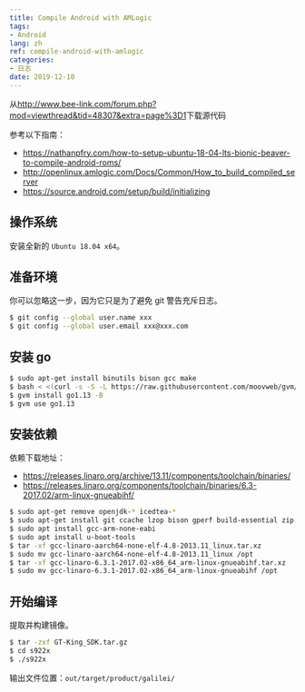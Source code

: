 ```yaml
---
title: Compile Android with AMLogic
tags:
- Android
lang: zh
ref: compile-android-with-amlogic
categories:
- 日志
date: 2019-12-10
---
```


从<http://www.bee-link.com/forum.php?mod=viewthread&tid=48307&extra=page%3D1>下载源代码

参考以下指南：
* <https://nathanpfry.com/how-to-setup-ubuntu-18-04-lts-bionic-beaver-to-compile-android-roms/>
* <http://openlinux.amlogic.com/Docs/Common/How_to_build_compiled_server>
* <https://source.android.com/setup/build/initializing>


## 操作系统

安装全新的 `Ubuntu 18.04 x64`。

## 准备环境

你可以忽略这一步，因为它只是为了避免 git 警告充斥日志。

```sh
$ git config --global user.name xxx
$ git config --global user.email xxx@xxx.com
```

## 安装 go

```sh
$ sudo apt-get install binutils bison gcc make
$ bash < <(curl -s -S -L https://raw.githubusercontent.com/moovweb/gvm/master/binscripts/gvm-installer)
$ gvm install go1.13 -B
$ gvm use go1.13
```

## 安装依赖

依赖下载地址：

* <https://releases.linaro.org/archive/13.11/components/toolchain/binaries/>
* <https://releases.linaro.org/components/toolchain/binaries/6.3-2017.02/arm-linux-gnueabihf/>

```sh
$ sudo apt-get remove openjdk-* icedtea-*
$ sudo apt-get install git ccache lzop bison gperf build-essential zip curl zlib1g-dev g++-multilib python-networkx libxml2-utils bzip2 libbz2-dev libghc-bzlib-dev squashfs-tools pngcrush liblz4-tool optipng libc6-dev-i386 gcc-multilib libssl-dev gnupg flex lib32ncurses5-dev x11proto-core-dev libx11-dev lib32z1-dev libgl1-mesa-dev xsltproc unzip python-pip python-dev libffi-dev libxml2-dev libxslt1-dev libjpeg8-dev openjdk-8-jdk
$ sudo apt install gcc-arm-none-eabi
$ sudo apt install u-boot-tools
$ tar -xf gcc-linaro-aarch64-none-elf-4.8-2013.11_linux.tar.xz
$ sudo mv gcc-linaro-aarch64-none-elf-4.8-2013.11_linux /opt
$ tar -xf gcc-linaro-6.3.1-2017.02-x86_64_arm-linux-gnueabihf.tar.xz
$ sudo mv gcc-linaro-6.3.1-2017.02-x86_64_arm-linux-gnueabihf /opt
```

## 开始编译

提取并构建镜像。

```sh
$ tar -zxf GT-King_SDK.tar.gz
$ cd s922x
$ ./s922x
```

输出文件位置：`out/target/product/galilei/`
